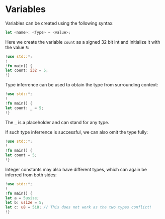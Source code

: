 # Variables
Variables can be created using the following syntax:
```rs
let <name>: <Type> = <value>;
```
Here we create the variable `count` as a signed 32 bit int and initialize it with the value `5`:
```rs
!use std::*;
!
!fn main() {
let count: i32 = 5;
!}
```
Type inferrence can be used to obtain the type from surrounding context:
```rs
!use std::*;
!
!fn main() {
let count: _ = 5;
!}
```
The `_` is a placeholder and can stand for any type.

If such type inferrence is successful, we can also omit the type fully:
```rs
!use std::*;
!
!fn main() {
let count = 5;
!}
```
Integer constants may also have different types, which can again be inferred from both sides:
```rs
!use std::*;
!
!fn main() {
let a = 5usize;
let b: usize = 5;
let c: u8 = 5i8; // This does not work as the two types conflict!
!}
```